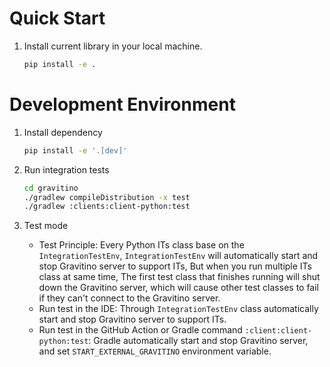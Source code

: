 <!-- 
- Copyright 2024 Datastrato Pvt Ltd.
- This software is licensed under the Apache License version 2. 
--> 

# Quick Start

1. Install current library in your local machine. 
    ```bash
    pip install -e .
    ```

# Development Environment

1. Install dependency
    ```bash
    pip install -e '.[dev]'
    ```

2. Run integration tests
    ```bash
    cd gravitino
    ./gradlew compileDistribution -x test
    ./gradlew :clients:client-python:test
    ```

3. Test mode

    + Test Principle: Every Python ITs class base on the `IntegrationTestEnv`, `IntegrationTestEnv` will automatically start and stop Gravitino server to support ITs, But when you run multiple ITs class at same time, The first test class that finishes running will shut down the Gravitino server, which will cause other test classes to fail if they can't connect to the Gravitino server.
    + Run test in the IDE: Through `IntegrationTestEnv` class automatically start and stop Gravitino server to support ITs.
    + Run test in the GitHub Action or Gradle command `:client:client-python:test`: Gradle automatically start and stop Gravitino server, and set `START_EXTERNAL_GRAVITINO` environment variable.
